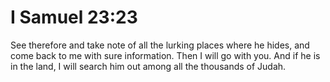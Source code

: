 # I Samuel 23:23

See therefore and take note of all the lurking places where he hides, and come back to me with sure information. Then I will go with you. And if he is in the land, I will search him out among all the thousands of Judah.
